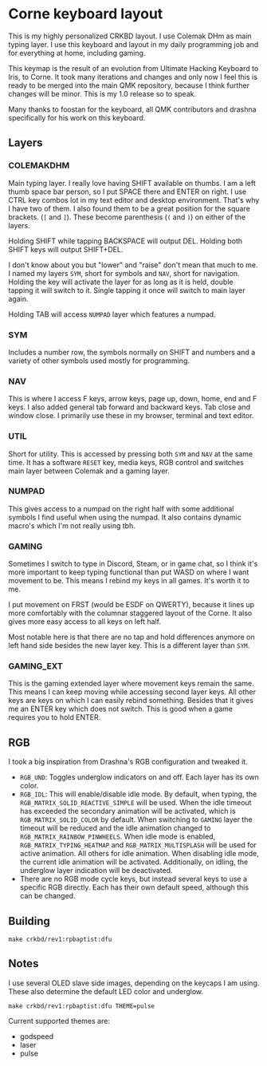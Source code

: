# Corne keyboard layout

This is my highly personalized CRKBD layout. I use Colemak DHm as main typing layer. I use this keyboard and layout in my daily programming job and for everything at home, including gaming.

This keymap is the result of an evolution from Ultimate Hacking Keyboard to Iris, to Corne. It took many iterations and changes and only now I feel this is ready to be merged into the main QMK repository, because I think further changes will be minor. This is my 1.0 release so to speak.

Many thanks to foostan for the keyboard, all QMK contributors and drashna specifically for his work on this keyboard.

## Layers

### COLEMAKDHM

Main typing layer. I really love having SHIFT available on thumbs. I am a left thumb space bar person, so I put SPACE there and ENTER on right. I use CTRL key combos lot in my text editor and desktop environment. That's why I have two of them. I also found them to be a great position for the square brackets. (`[` and `]`). These become parenthesis (`(` and `)`) on either of the layers.

Holding SHIFT while tapping BACKSPACE will output DEL. Holding both SHIFT keys will output SHIFT+DEL.

I don't know about you but "lower" and "raise" don't mean that much to me. I named my layers `SYM`, short for symbols and `NAV`, short for navigation. Holding the key will activate the layer for as long as it is held, double tapping it will switch to it. Single tapping it once will switch to main layer again.

Holding TAB will access `NUMPAD` layer which features a numpad.

### SYM

Includes a number row, the symbols normally on SHIFT and numbers and a variety of other symbols used mostly for programming.

### NAV

This is where I access F keys, arrow keys, page up, down, home, end and F keys. I also added general tab forward and backward keys. Tab close and window close. I primarily use these in my browser, terminal and text editor.

### UTIL

Short for utility. This is accessed by pressing both `SYM` and `NAV` at the same time. It has a software `RESET` key, media keys, RGB control and switches main layer between Colemak and a gaming layer.

### NUMPAD

This gives access to a numpad on the right half with some additional symbols I find useful when using the numpad. It also contains dynamic macro's which I'm not really using tbh.

### GAMING

Sometimes I switch to type in Discord, Steam, or in game chat, so I think it's more important to keep typing functional than put WASD on where I want movement to be. This means I rebind my keys in all games. It's worth it to me.

I put movement on FRST (would be ESDF on QWERTY), because it lines up more comfortably with the columnar staggered layout of the Corne. It also gives more easy access to all keys on left half.

Most notable here is that there are no tap and hold differences anymore on left hand side besides the new layer key. This is a different layer than `SYM`.

### GAMING_EXT

This is the gaming extended layer where movement keys remain the same. This means I can keep moving while accessing second layer keys. All other keys are keys on which I can easily rebind something. Besides that it gives me an ENTER key which does not switch. This is good when a game requires you to hold ENTER.

## RGB

I took a big inspiration from Drashna's RGB configuration and tweaked it.

- `RGB_UND`: Toggles underglow indicators on and off. Each layer has its own color.
- `RGB_IDL`: This will enable/disable idle mode. By default, when typing, the `RGB_MATRIX_SOLID_REACTIVE_SIMPLE` will be used. When the idle timeout has exceeded the secondary animation will be activated, which is `RGB_MATRIX_SOLID_COLOR` by default. When switching to `GAMING` layer the timeout will be reduced and the idle animation changed to `RGB_MATRIX_RAINBOW_PINWHEELS`.
   When idle mode is enabled, `RGB_MATRIX_TYPING_HEATMAP` and `RGB_MATRIX_MULTISPLASH` will be used for active animation. All others for idle animation. When disabling idle mode, the current idle animation will be activated. Additionally, on idling, the underglow layer indication will be deactivated.
- There are no RGB mode cycle keys, but instead several keys to use a specific RGB directly. Each has their own default speed, although this can be changed.

## Building

`make crkbd/rev1:rpbaptist:dfu`

## Notes

I use several OLED slave side images, depending on the keycaps I am using. These also determine the default LED color and underglow.

`make crkbd/rev1:rpbaptist:dfu THEME=pulse`

Current supported themes are:

- godspeed
- laser
- pulse
